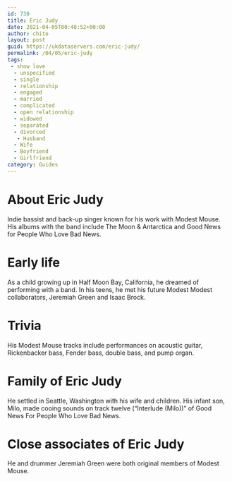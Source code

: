 ```yaml
---
id: 730
title: Eric Judy
date: 2021-04-05T00:48:52+00:00
author: chito
layout: post
guid: https://ukdataservers.com/eric-judy/
permalink: /04/05/eric-judy
tags:
 - show love
  - unspecified
  - single
  - relationship
  - engaged
  - married
  - complicated
  - open relationship
  - widowed
  - separated
  - divorced
   - Husband
  - Wife
  - Boyfriend
  - Girlfriend
category: Guides
---
```




  
  
#  About Eric Judy
                  
                  
                  
Indie bassist and back-up singer known for his work with Modest Mouse. His albums with the band include The Moon & Antarctica and Good News for People Who Love Bad News.
                  
                
                
                
# Early life
                  
                  
                  
As a child growing up in Half Moon Bay, California, he dreamed of performing with a band. In his teens, he met his future Modest Modest collaborators, Jeremiah Green and Isaac Brock.
                  
                
                
                
# Trivia
                  
                  
                  
His Modest Mouse tracks include performances on acoustic guitar, Rickenbacker bass, Fender bass, double bass, and pump organ.
                  
                
                
                
# Family of Eric Judy
                  
                  
                  
He settled in Seattle, Washington with his wife and children. His infant son, Milo, made cooing sounds on track twelve (&#8220;Interlude (Milo))&#8221; of Good News For People Who Love Bad News.
                  
                
                
                
# Close associates of Eric Judy
                  
                  
                  
He and drummer Jeremiah Green were both original members of Modest Mouse.
                  
                
              
            
          
          
          
    
    
  
